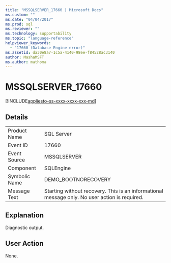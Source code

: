 ```yaml
---
title: "MSSQLSERVER_17660 | Microsoft Docs"
ms.custom: ""
ms.date: "04/04/2017"
ms.prod: sql
ms.reviewer: ""
ms.technology: supportability
ms.topic: "language-reference"
helpviewer_keywords: 
  - "17660 (Database Engine error)"
ms.assetid: da30e8a7-1c5a-4140-98ee-f84528ac3140
author: MashaMSFT
ms.author: mathoma
---
```

# MSSQLSERVER_17660
[!INCLUDE[appliesto-ss-xxxx-xxxx-xxx-md](../../includes/appliesto-ss-xxxx-xxxx-xxx-md.md)]
  
## Details  
  
|||  
|-|-|  
|Product Name|SQL Server|  
|Event ID|17660|  
|Event Source|MSSQLSERVER|  
|Component|SQLEngine|  
|Symbolic Name|DEMO_BOOTNORECOVERY|  
|Message Text|Starting without recovery. This is an informational message only. No user action is required.|  
  
## Explanation  
Diagnostic output.  
  
## User Action  
None.  
  

